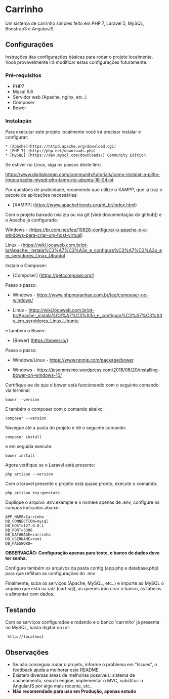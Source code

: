 # Carrinho

Um sistema de carrinho simples feito em PHP 7, Laravel 5, MySQL, Boostrap3 e AngularJS.

## Configurações

Instruções das configurações básicas para rodar o projeto localmente. Você provavelmente irá modificar estas configurações futuramente.

### Pré-requisitos

* PHP7
* Mysql 5.6
* Servidor web (Apache, nginx, etc..)
* Composer
* Bower

### Instalação

Para executar este projeto localmente você irá precisar instalar e configurar:

```
* [Apache](https://httpd.apache.org/download.cgi)
* [PHP 7] (http://php.net/downloads.php)
* [MySQL] (https://dev.mysql.com/downloads/) Community Edition
```

Se estiver no Linux, siga os passos deste link:

https://www.digitalocean.com/community/tutorials/como-instalar-a-pilha-linux-apache-mysql-php-lamp-no-ubuntu-16-04-pt

Por questões de praticidade, recomendo que utilize o XAMPP, que já traz o pacote de aplicações necessárias:

* [XAMPP] (https://www.apachefriends.org/pt_br/index.html)

Com o projeto baixado (via zip ou via git [vide documentação do github]) e o Apache já configurado:

Windows - (https://br.ccm.net/faq/10828-configurar-o-apache-e-o-windows-para-criar-um-host-virtual)

Linux - (https://wiki.locaweb.com.br/pt-br/Apache:_instala%C3%A7%C3%A3o_e_configura%C3%A7%C3%A3o_em_servidores_Linux_Ubuntu)

Instale o Composer:

* [Composer] (https://getcomposer.org/)

Passo a passo:

* Windows - https://www.phpmaranhao.com.br/tag/composer-no-windows/

* Linux - https://wiki.locaweb.com.br/pt-br/Apache:_instala%C3%A7%C3%A3o_e_configura%C3%A7%C3%A3o_em_servidores_Linux_Ubuntu

e também o Bower:

* [Bower] (https://bower.io/)

Passo a passo:

* Windows/Linux - https://www.npmjs.com/package/bower

* Windows - https://josemmsimo.wordpress.com/2016/06/20/installing-bower-on-windows-10/

Certifique-se de que o bower está funcionando com o seguinte comando via terminal:
```
bower --version
```

E também o composer com o comando abaixo:
```
composer --version
```

Navegue até a pasta do projeto e dê o seguinte comando:
```
composer install
```

e em seguida execute:
```
bower install
```

Agora verifique se o Laravel está presente:
```
php artisan --version
```

Com o laravel presente o projeto está quase pronto, execute o comando:
```
php artisan key:generate
```

Duplique o arquivo .env.example e o nomeie apenas de .env, configure os campos indicados abaixo:
```
APP_NAME=Carrinho
DB_CONNECTION=mysql
DB_HOST=127.0.0.1
DB_PORT=3306
DB_DATABASE=carrinho
DB_USERNAME=root
DB_PASSWORD=
```
**OBSERVAÇÃO: Configuração apenas para teste, o banco de dados deve ter senha.**

Configure também os arquivos da pasta config (app.php e database.php) para que reflitam as configurações do .env

Finalmente, suba os serviços (Apache, MySQL, etc..) e importe ao MySQL o arquivo que está na raiz (cart.sql), as queries irão criar o banco, as tabelas
e alimentar com dados.

## Testando

Com os serviços configurados e rodando e o banco 'carrinho' já presente no MySQL, basta digitar na url:

```
 http://localhost
```

## Observações

* Se não conseguiu rodar o projeto, informe o problema em "Issues", o feedback ajuda a melhorar este README
* Existem diversas áreas de melhorias possíveis: sistema de cacheamento, search engine, implementar o MVC, substituir o AngularJS por algo mais recente, etc..
* **Não recomendado para uso em Produção, apenas estudo**
